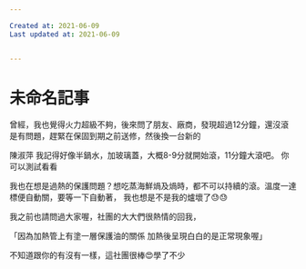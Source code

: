 ```yaml
---

Created at: 2021-06-09
Last updated at: 2021-06-09


---
```


# 未命名記事


曾經，我也覺得火力超級不夠，後來問了朋友、廠商，發現超過12分鐘，還沒滾是有問題，趕緊在保固到期之前送修，然後換一台新的

陳淑萍 我記得好像半鍋水，加玻璃蓋，大概8-9分就開始滾，11分鐘大滾吧。
你可以測試看看

我也在想是過熱的保護問題？想吃蒸海鮮煱及煱時，都不可以持續的滾。溫度一達標便自動關，要等一下自動著， 我也想是不是我的爐壞了😓😓

我之前也請問過大家喔，社團的大大們很熱情的回我，

「因為加熱管上有塗一層保護油的關係
加熱後呈現白白的是正常現象喔」

不知道跟你的有沒有一樣，這社團很棒😍學了不少

